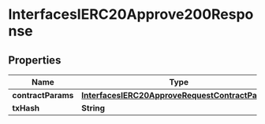 

# InterfacesIERC20Approve200Response

## Properties

Name | Type | Description | Notes
------------ | ------------- | ------------- | -------------
**contractParams** | [**InterfacesIERC20ApproveRequestContractParams**](InterfacesIERC20ApproveRequestContractParams.md) |  | 
**txHash** | **String** |  | 




